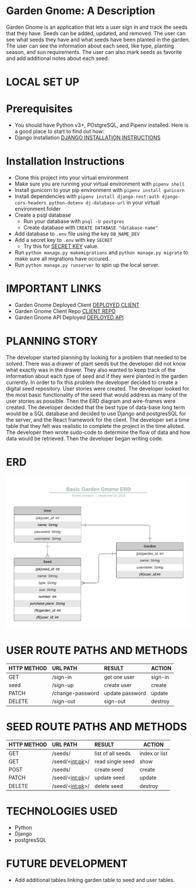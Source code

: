 # Garden Gnome: A Description
Garden Gnome is an application that lets a user sign in and track the seeds that they have.  Seeds can be added, updated, and removed.  The user can see what seeds they have and what seeds have been planted in the garden.  The user can see the information about each seed, like type, planting season, and sun requirements.  The user can also mark seeds as favorite and add additional notes about each seed.
# LOCAL SET UP
# Prerequisites
- You should have Python v3+, POstgreSQL, and Pipenv installed.
Here is a good place to start to find out how:
- Django Installation [DJANGO INSTALLATION INSTRUCTIONS](https://docs.djangoproject.com/en/3.2/topics/install/)
# Installation Instructions
- Clone this project into your virtual environment
- Make sure you are running your virtual environment with ``pipenv shell``
- Install gunicorn to your pip environment with ``pipenv install gunicorn``
- Install dependencies with ``pipenv install django-rest-auth django-cors-headers python-dotenv dj-database-url`` in your virtual environment folder
- Create a psql database
  - Run your database with ``psql -U postgres``
  - Create database with ``CREATE DATABASE "database-name"``
- Add database to ``.env`` file using the key ``DB_NAME_DEV``
- Add a secret key to ``.env`` with key ``SECRET``
  - Try this for [SECRET KEY](https://djecrety.ir/) value.
- Run ``python manage.py makemigrations`` and ``python manage.py migrate`` to make sure all migrations have occured.
- Run ``python manage.py runserver`` to spin up the local server.

# IMPORTANT LINKS
- Garden Gnome Deployed Client [DEPLOYED CLIENT](https://robert-a-johnston.github.io/garden-gnome-client/)
- Garden Gnome Client Repo [CLIENT REPO](https://github.com/robert-a-johnston/garden-gnome-client)
- Garden Gnome API Deployed [DEPLOYED API](https://garden-gnome-api.herokuapp.com)
# PLANNING STORY
The developer started planning by looking for a problem that needed to be solved.  There was a drawer of plant seeds but the developer did not know what exactly was in the drawer.  They also wanted to keep track of the information about each type of seed and if they were planted in the garden currently.
In order to fix this problem the developer decided to create a digital seed repository. User stories were created. The developer looked for the most basic functionality of the seed that would address as many of the user stories as possible.  Then the ERD diagram and wire-frames were created.  The developer decided that the best type of data-base long term would be a SQL database and decided to use Django and postgresSQL for the server, and the React framework for the client.  The developer set a time table that they felt was realistic to complete the project in the time alloted.  The developer then wrote sudo-code to determine the flow of data and how data would be retrieved.  Then the developer began writing code.
# ERD
![ERD](./img/GardenGnomeERD.jpeg)
# USER ROUTE PATHS AND METHODS
|HTTP METHOD |URL PATH        |RESULT           |ACTION |
|:-----------|:---------------|:----------------|-------|
|GET         |/sign-in        |get one user     |sign-in|
|seed        |/sign-up        |create user      |create |
|PATCH       |/change-password|update password  |update |
|DELETE      |/sign-out       |sign-out         |destroy |
# SEED ROUTE PATHS AND METHODS
|HTTP METHOD |URL PATH        |RESULT           |ACTION |
|:-----------|:---------------|:----------------|-------|
|GET         |/seeds/         |list of all seeds|index or list|
|GET         |/seed/<<int:pk>>/ |read single seed |show |
|POST        |/seeds/         |create seed      |create |
|PATCH       |/seed/<<int:pk>>/ |update seed      |update |
|DELETE      |/seed/<<int:pk>>/ |delete seed      |destroy |


# TECHNOLOGIES USED
- Python
- Django
- postgresSQL
# FUTURE DEVELOPMENT
- Add additional tables linking garden table to seed and user tables.
